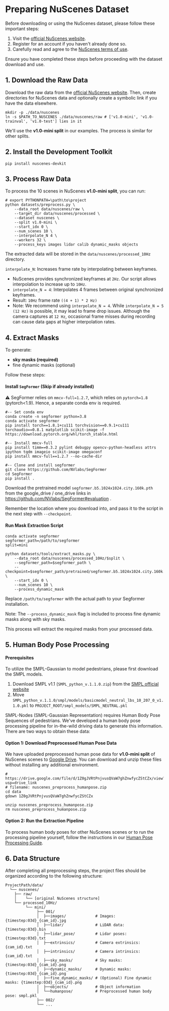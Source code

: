 # Preparing NuScenes Dataset

Before downloading or using the NuScenes dataset, please follow these important steps:

1. Visit the [official NuScenes website](https://www.nuscenes.org/).
2. Register for an account if you haven't already done so.
3. Carefully read and agree to the [NuScenes terms of use](https://www.nuscenes.org/terms-of-use).

Ensure you have completed these steps before proceeding with the dataset download and use.

## 1. Download the Raw Data

Download the raw data from the [official NuScenes website](https://www.nuscenes.org/download). Then, create directories for NuScenes data and optionally create a symbolic link if you have the data elsewhere.

```shell
mkdir -p ./data/nuscenes
ln -s $PATH_TO_NUSCENES ./data/nuscenes/raw # ['v1.0-mini', 'v1.0-trainval', 'v1.0-test'] lies in it
```

We'll use the **v1.0-mini split** in our examples. The process is similar for other splits.

## 2. Install the Development Toolkit
```shell
pip install nuscenes-devkit
```

## 3. Process Raw Data

To process the 10 scenes in NuScenes **v1.0-mini split**, you can run:

```shell
# export PYTHONPATH=\path\to\project
python datasets/preprocess.py \
    --data_root data/nuscenes/raw \
    --target_dir data/nuscenes/processed \
    --dataset nuscenes \
    --split v1.0-mini \
    --start_idx 0 \
    --num_scenes 10 \
    --interpolate_N 4 \
    --workers 32 \
    --process_keys images lidar calib dynamic_masks objects
```

The extracted data will be stored in the `data/nuscenes/processed_10Hz` directory.

`interpolate_N`: Increases frame rate by interpolating between keyframes.

* NuScenes provides synchronized keyframes at `2Hz`. Our script allows interpolation to increase up to `10Hz`.
* `interpolate_N = 4`: Interpolates 4 frames between original synchronized keyframes.
* Result: `10Hz` frame rate `((4 + 1) * 2 Hz)`
* Note: We recommend using `interpolate_N = 4`. While `interpolate_N = 5 (12 Hz)` is possible, it may lead to frame drop issues. Although the camera captures at `12 Hz`, occasional frame misses during recording can cause data gaps at higher interpolation rates.

## 4. Extract Masks

To generate:

- **sky masks (required)** 
- fine dynamic masks (optional)

Follow these steps:

#### Install `SegFormer` (Skip if already installed)

:warning: SegFormer relies on `mmcv-full=1.2.7`, which relies on `pytorch=1.8` (pytorch<1.9). Hence, a separate conda env is required.

```shell
#-- Set conda env
conda create -n segformer python=3.8
conda activate segformer
pip install torch==1.8.1+cu111 torchvision==0.9.1+cu111 torchaudio==0.8.1 matplotlib scikit-image -f https://download.pytorch.org/whl/torch_stable.html

#-- Install mmcv-full
pip install timm==0.3.2 pylint debugpy opencv-python-headless attrs ipython tqdm imageio scikit-image omegaconf
pip install mmcv-full==1.2.7 --no-cache-dir

#-- Clone and install segformer
git clone https://github.com/NVlabs/SegFormer
cd SegFormer
pip install .
```

Download the pretrained model `segformer.b5.1024x1024.city.160k.pth` from the google_drive / one_drive links in https://github.com/NVlabs/SegFormer#evaluation .

Remember the location where you download into, and pass it to the script in the next step with `--checkpoint`.

#### Run Mask Extraction Script

```shell
conda activate segformer
segformer_path=/path/to/segformer
split=mini

python datasets/tools/extract_masks.py \
    --data_root data/nuscenes/processed_10Hz/$split \
    --segformer_path=$segformer_path \
    --checkpoint=$segformer_path/pretrained/segformer.b5.1024x1024.city.160k.pth \
    --start_idx 0 \
    --num_scenes 10 \
    --process_dynamic_mask
```

Replace `/path/to/segformer` with the actual path to your Segformer installation.

Note: The `--process_dynamic_mask` flag is included to process fine dynamic masks along with sky masks.

This process will extract the required masks from your processed data.

## 5. Human Body Pose Processing

#### Prerequisites
To utilize the SMPL-Gaussian to model pedestrians, please first download the SMPL models.

1. Download SMPL v1.1 (`SMPL_python_v.1.1.0.zip`) from the [SMPL official website](https://smpl.is.tue.mpg.de/download.php)
2. Move `SMPL_python_v.1.1.0/smpl/models/basicmodel_neutral_lbs_10_207_0_v1.1.0.pkl` to `PROJECT_ROOT/smpl_models/SMPL_NEUTRAL.pkl`

SMPL-Nodes (SMPL-Gaussian Representation) requires Human Body Pose Sequences of pedestrians. We've developed a human body pose processing pipeline for in-the-wild driving data to generate this information. There are two ways to obtain these data:

#### Option 1: Download Preprocessed Human Pose Data

We have uploaded preprocessed human pose data for **v1.0-mini split** of NuScenes scenes to [Google Drive](https://drive.google.com/drive/folders/187w1rwEZ5i9tb4y-dOJVTnIZAtKPR7_j). You can download and unzip these files without installing any additional environment.

```shell
# https://drive.google.com/file/d/1Z0gJVRtPnjvusQVaW7ghZnwfycZStCZx/view?usp=drive_link
# filename: nuscenes_preprocess_humanpose.zip
cd data
gdown 1Z0gJVRtPnjvusQVaW7ghZnwfycZStCZx

unzip nuscenes_preprocess_humanpose.zip
rm nuscenes_preprocess_humanpose.zip
```

#### Option 2: Run the Extraction Pipeline

To process human body poses for other NuScenes scenes or to run the processing pipeline yourself, follow the instructions in our [Human Pose Processing Guide](./HumanPose.md).

## 6. Data Structure

After completing all preprocessing steps, the project files should be organized according to the following structure:

```shell
ProjectPath/data/
  └── nuscenes/
    ├── raw/
    │    └── [original NuScenes structure]
    └── processed_10Hz/
         └── mini/
              ├── 001/
              │  ├──images/             # Images: {timestep:03d}_{cam_id}.jpg
              │  ├──lidar/              # LiDAR data: {timestep:03d}.bin
              │  ├──lidar_pose/         # Lidar poses: {timestep:03d}.txt
              │  ├──extrinsics/         # Camera extrinsics: {cam_id}.txt
              │  ├──intrinsics/         # Camera intrinsics: {cam_id}.txt
              │  ├──sky_masks/          # Sky masks: {timestep:03d}_{cam_id}.png
              │  ├──dynamic_masks/      # Dynamic masks: {timestep:03d}_{cam_id}.png
              │  ├──fine_dynamic_masks/ # (Optional) Fine dynamic masks: {timestep:03d}_{cam_id}.png
              │  ├──objects/            # Object information
              │  └──humanpose/          # Preprocessed human body pose: smpl.pkl
              ├── 002/
              └── ...
```
